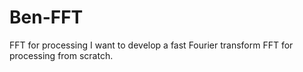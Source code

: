 Ben-FFT
=======

FFT for processing I want to develop a fast Fourier transform FFT for processing from scratch.
